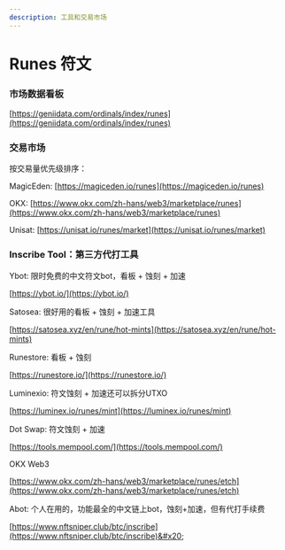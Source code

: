 ```yaml
---
description: 工具和交易市场
---
```


# Runes 符文

### 市场数据看板

[https://geniidata.com/ordinals/index/runes](https://geniidata.com/ordinals/index/runes)

### 交易市场

按交易量优先级排序：

MagicEden: [https://magiceden.io/runes](https://magiceden.io/runes)

OKX: [https://www.okx.com/zh-hans/web3/marketplace/runes](https://www.okx.com/zh-hans/web3/marketplace/runes)

Unisat: [https://unisat.io/runes/market](https://unisat.io/runes/market)

### Inscribe Tool：第三方代打工具

Ybot: 限时免费的中文符文bot，看板 + 蚀刻 + 加速

[https://ybot.io/](https://ybot.io/)

Satosea: 很好用的看板 + 蚀刻 + 加速工具

[https://satosea.xyz/en/rune/hot-mints](https://satosea.xyz/en/rune/hot-mints)

Runestore: 看板 + 蚀刻

[https://runestore.io/](https://runestore.io/)

Luminexio: 符文蚀刻 + 加速还可以拆分UTXO

[https://luminex.io/runes/mint](https://luminex.io/runes/mint)

Dot Swap: 符文蚀刻 + 加速

[https://tools.mempool.com/](https://tools.mempool.com/)

OKX Web3&#x20;

[https://www.okx.com/zh-hans/web3/marketplace/runes/etch](https://www.okx.com/zh-hans/web3/marketplace/runes/etch)

Abot: 个人在用的，功能最全的中文链上bot，蚀刻+加速，但有代打手续费

[https://www.nftsniper.club/btc/inscribe](https://www.nftsniper.club/btc/inscribe)&#x20;



